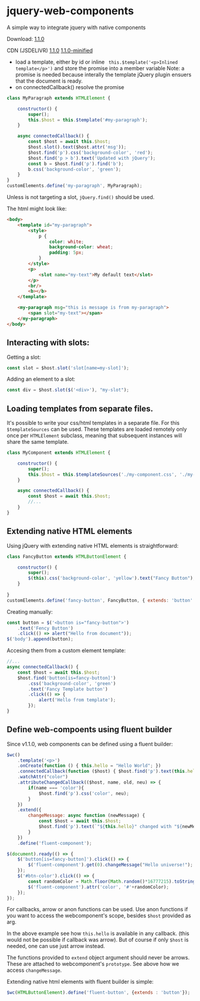 # jquery-web-components

A simple way to integrate jquery with native components

Download:
[1.1.0](https://raw.githubusercontent.com/criske/jquery-web-components/main/v/jwc-1.1.0.js) 

CDN (JSDELIVR)
[1.1.0](https://cdn.jsdelivr.net/gh/criske/jquery-web-components@main/v/jwc-1.1.0.js) 
[1.1.0-minified](https://cdn.jsdelivr.net/gh/criske/jquery-web-components@main/v/jwc-1.1.0.min.js)

 - load a template, either by id or inline ` this.$template('<p>Inlined template</p>')` and store the promise into a member variable
   Note: a promise is needed because interally the template jQuery plugin ensuers that the document is ready.
 - on connectedCallback() resolve the promise

```javascript
class MyParagraph extends HTMLElement {

    constructor() {
        super();
        this.$host = this.$template('#my-paragraph');
    }

    async connectedCallback() {
        const $host = await this.$host;
        $host.slot().text($host.attr('msg'));
        $host.find('p').css('background-color', 'red');
        $host.find('p > b').text('Updated with jQuery');
        const b = $host.find('p').find('b');
        b.css('background-color', 'green');
    }
}
customElements.define('my-paragraph', MyParagraph);

```
Unless is not targeting a slot, `jQuery.find()` should be used.

The html might look like:
```html
<body>
    <template id="my-paragraph">
        <style>
            p {
                color: white;
                background-color: wheat;
                padding: 5px;
            }
        </style>
        <p>
            <slot name="my-text">My default text</slot>
        </p>
        <br/>
        <b></b>
    </template>

    <my-paragraph msg="this is message is from my-paragraph">
        <span slot="my-text"></span>
    </my-paragraph>
</body>
```

## Interacting with slots:

Getting a slot:
```javascript
const slot = $host.slot('slot[name=my-slot]');
```

Adding an element to a slot:
```javascript
const div = $host.slot($('<div>'), "my-slot");
```

## Loading templates from separate files.

It's possible to write your css/html templates in a separate file. For this
`$templateSources` can be used. These templates are loaded remotely only once per `HTMLElement` subclass,
meaning that subsequent instances will share the same template.

```javascript
class MyComponent extends HTMLElement {

    constructor() {
        super();
        this.$host = this.$templateSources('./my-component.css', './my-component.html');
    }

    async connectedCallback() {
        const $host = await this.$host;
        //...
    }
}
```

## Extending native HTML elements ##

Using jQuery with extending native HTML elements is straightforward:

```javascript
class FancyButton extends HTMLButtonElement {

    constructor() {
        super();
        $(this).css('background-color', 'yellow').text("Fancy Button");
    }
    
}
customElements.define('fancy-button', FancyButton, { extends: 'button' });
```
Creating manually:
```javascript
const button = $('<button is="fancy-button">')
    .text('Fency Button')
    .click(() => alert("Hello from document"));
$('body').append(button);
```

Accesing them from a custom element template:
```javascript
//...
async connectedCallback() {
    const $host = await this.$host;
    $host.find('button[is=fancy-button]')
        .css('background-color', 'green')
        .text('Fancy Template button')
        .click(() => {
            alert('Hello from template');
        });
}
```

## Define web-compoents using fluent builder

Since v1.1.0, web components can be defined using a fluent builder:

```javascript
$wc()
    .template('<p>')
    .onCreate(function () { this.hello = "Hello World"; })
    .connectedCallback(function ($host) { $host.find('p').text(this.hello); })
    .watchAttr("color")
    .attributeChangedCallback(($host, name, old, neu) => {
        if(name === 'color'){
            $host.find('p').css('color', neu);
        }
    })
    .extend({
        changeMessage: async function (newMessage) {
            const $host = await this.$host;
            $host.find('p').text(`"${this.hello}" changed with "${newMessage}"`);
        }
    })
    .define('fluent-component');
```

```javascript
$(document).ready(() => {
    $('button[is=fancy-button]').click(() => {
        $('fluent-component').get(0).changeMessage("Hello universe!");
    });
    $('#btn-color').click(() => {
        const randomColor = Math.floor(Math.random()*16777215).toString(16);
        $('fluent-component').attr('color', '#'+randomColor);
    });
});
```

For callbacks, arrow or anon functions can be used. Use anon functions if you want to access
the webcomponent's scope, besides `$host` provided as arg.

In the above example see how `this.hello` is available in any callback. (this would not be possible if 
callback was arrow). But of course if only `$host` is needed, one can use just arrow instead.

The functions provided to `extend` object argument should never be arrows. These are attached to webcomponent's `prototype`. See above how we access `changeMessage`.

Extending native html elements with fluent builder is simple:
```javascript
$wc(HTMLButtonElement).define('fluent-button', {extends : 'button'});
```

